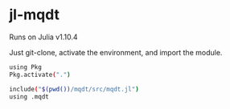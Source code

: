 # jl-mqdt

Runs on Julia v1.10.4

Just git-clone, activate the environment, and import the module. 

```bash
using Pkg
Pkg.activate(".")

include("$(pwd())/mqdt/src/mqdt.jl")
using .mqdt
```
